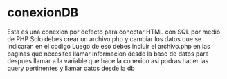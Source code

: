 # conexionDB
Esta es una conexion por defecto para conectar HTML con SQL por medio de PHP
Solo debes crear un archivo.php y cambiar los datos que se indicaran en el codigo
Luego de eso debes incluir el archivo.php en las paginas que necesites llamar informacion desde la base de datos
para despues llamar a la variable que hace la conexion asi podras hacer las query pertinentes y llamar datos desde la db
